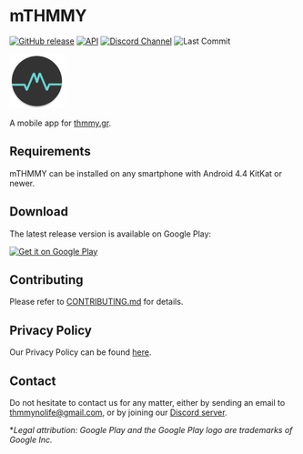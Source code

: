 # mTHMMY

[![GitHub release](https://img.shields.io/github/release/ThmmyNoLife/mTHMMY.svg)](https://github.com/ThmmyNoLife/mTHMMY/releases)
[![API](https://img.shields.io/badge/API-19%2B-blue.svg?style=flat)](https://android-arsenal.com/api?level=19)
[![Discord Channel](https://img.shields.io/badge/discord-public@mTHMMY-738bd7.svg?style=flat)][discord-server]
![Last Commit](https://img.shields.io/github/last-commit/ThmmyNoLife/mTHMMY/develop.svg?style=flat)

![mTHMMY logo](app/src/main/res/mipmap-xhdpi/ic_launcher_round.png)

A mobile app for [thmmy.gr](https://www.thmmy.gr).

## Requirements

mTHMMY can be installed on any smartphone with Android 4.4 KitKat or newer.

## Download

The latest release version is available on Google Play:

<a href='https://play.google.com/store/apps/details?id=gr.thmmy.mthmmy&pcampaignid=MKT-Other-global-all-co-prtnr-py-PartBadge-Mar2515-1'><img alt='Get it on Google Play' src='https://play.google.com/intl/en_us/badges/images/generic/en_badge_web_generic.png' width="200"/></a>

## Contributing

Please refer to [CONTRIBUTING.md](/CONTRIBUTING.md) for details.

## Privacy Policy

Our Privacy Policy can be found [here](/PRIVACY.md).

## Contact

Do not hesitate to contact us for any matter, either by sending an email to [thmmynolife@gmail.com](mailto:thmmynolife@gmail.com), or by joining our [Discord server][discord-server].

**Legal attribution: Google Play and the Google Play logo are trademarks of Google Inc.*

[discord-server]: https://discord.gg/CVt3yrn
[trello-board]: https://trello.com/b/4MVlkrkg/mthmmy
